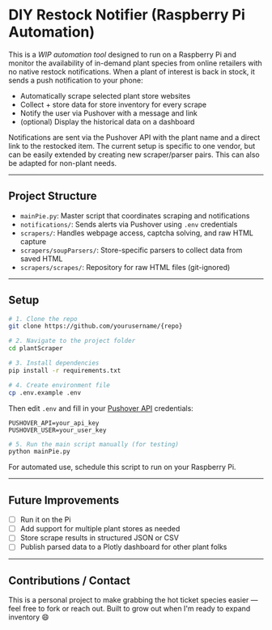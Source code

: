 # DIY Restock Notifier (Raspberry Pi Automation)

This is a *WIP automation tool* designed to run on a Raspberry Pi and monitor the availability of in-demand plant species from online retailers with no native restock notifications. When a plant of interest is back in stock, it sends a push notification to your phone:

- Automatically scrape selected plant store websites
- Collect + store data for store inventory for every scrape
- Notify the user via Pushover with a message and link
- (optional) Display the historical data on a dashboard

Notifications are sent via the Pushover API with the plant name and a direct link to the restocked item. The current setup is specific to one vendor, but can be easily extended by creating new scraper/parser pairs. This can also be adapted for non-plant needs.

---

## Project Structure

- `mainPie.py`: Master script that coordinates scraping and notifications
- `notifications/`: Sends alerts via Pushover using `.env` credentials
- `scrapers/`: Handles webpage access, captcha solving, and raw HTML capture
- `scrapers/soupParsers/`: Store-specific parsers to collect data from saved HTML
- `scrapers/scrapes/`: Repository for raw HTML files (git-ignored)

---

## Setup

```bash
# 1. Clone the repo
git clone https://github.com/yourusername/{repo}

# 2. Navigate to the project folder
cd plantScraper

# 3. Install dependencies
pip install -r requirements.txt

# 4. Create environment file
cp .env.example .env
```

Then edit `.env` and fill in your [Pushover API](https://pushover.net/apps) credentials:

```env
PUSHOVER_API=your_api_key
PUSHOVER_USER=your_user_key
```

```bash
# 5. Run the main script manually (for testing)
python mainPie.py
```

For automated use, schedule this script to run on your Raspberry Pi.

---

## Future Improvements

- [ ] Run it on the Pi
- [ ] Add support for multiple plant stores as needed
- [ ] Store scrape results in structured JSON or CSV
- [ ] Publish parsed data to a Plotly dashboard for other plant folks

---

## Contributions / Contact

This is a personal project to make grabbing the hot ticket species easier — feel free to fork or reach out. Built to grow out when I'm ready to expand inventory 😄
